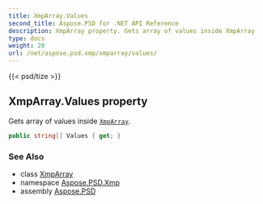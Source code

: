 ```yaml
---
title: XmpArray.Values
second_title: Aspose.PSD for .NET API Reference
description: XmpArray property. Gets array of values inside XmpArray
type: docs
weight: 20
url: /net/aspose.psd.xmp/xmparray/values/
---
```

{{< psd/tize >}}
## XmpArray.Values property

Gets array of values inside [`XmpArray`](../).

```csharp
public string[] Values { get; }
```

### See Also

* class [XmpArray](../)
* namespace [Aspose.PSD.Xmp](../../../aspose.psd.xmp/)
* assembly [Aspose.PSD](../../../)


